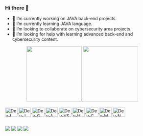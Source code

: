 ### Hi there 👋

- 🔭 I’m currently working on JAVA back-end projects.
- 🌱 I’m currently learning JAVA language.
- 👯 I’m looking to collaborate on cybersecurity area projects.
- 🤔 I’m looking for help with learning advanced back-end and cybersecurity content.

<div align="center">
<a href="https://github.com/Lev-TheDev">
<img height="180em" src="https://github-readme-stats.vercel.app/api?username=Lev-TheDev&show_icons=true&theme=dark&include_all_commits=true&count_private=true"/>
<img height="180em" src="https://github-readme-stats.vercel.app/api/top-langs/?username=Lev-TheDev&layout=compact&langs_count=7&theme=dark"/>
</div>
  
<div style="display: inline_block"><br>
<img align="center" alt="Dev-L" height="30" width="40" <img src="https://cdn.jsdelivr.net/gh/devicons/devicon/icons/linux/linux-original.svg"/>
<img align="center" alt="Dev-J" height="30" width="40" <img src="https://cdn.jsdelivr.net/gh/devicons/devicon/icons/java/java-plain-wordmark.svg"/>
<img align="center" alt="Dev-G" height="30" width="40" <img src="https://cdn.jsdelivr.net/gh/devicons/devicon/icons/git/git-plain-wordmark.svg"/>
<img align="center" alt="Dev-A" height="30" width="40" <img src="https://cdn.jsdelivr.net/gh/devicons/devicon/icons/apache/apache-original-wordmark.svg"/>
<img align="center" alt="Dev-VS" height="30" width="40" <img src="https://cdn.jsdelivr.net/gh/devicons/devicon/icons/vscode/vscode-original-wordmark.svg"/>
<img align="center" alt="Dev-H" height="30" width="40" <img src="https://cdn.jsdelivr.net/gh/devicons/devicon/icons/html5/html5-original-wordmark.svg"/>
<img align="center" alt="Dev-C" height="30" width="40" <img src="https://cdn.jsdelivr.net/gh/devicons/devicon/icons/css3/css3-original-wordmark.svg"/>
<img align="center" alt="Dev-M" height="30" width="40" <img src="https://cdn.jsdelivr.net/gh/devicons/devicon/icons/mysql/mysql-original-wordmark.svg"/>
<img align="center" alt="Dev-N" height="30" width="40" <img src="https://cdn.jsdelivr.net/gh/devicons/devicon/icons/postgresql/postgresql-original-wordmark.svg"/>

  </div>

  ##

  <div>
<a href="https://t.me/levthedev" target="_blank"><img src="https://img.shields.io/badge/Telegram-2CA5E0?style=for-the-badge&logo=telegram&logoColor=white" target="_blank"></a>
<a href="https://discord.gg/w734GdMNft" target="_blank"><img src="https://img.shields.io/badge/Discord-7289DA?style=for-the-badge&logo=discord&logoColor=white" target="_blank"></a>
<a href = "mailto:levinosecretti@outlook.com"><img src="https://img.shields.io/badge/Microsoft_Outlook-0078D4?style=for-the-badge&logo=microsoft-outlook&logoColor=white" target="_blank"></a>
<a href="https://www.linkedin.com/in/jhonathan-roger-levino" target="_blank"><img src="https://img.shields.io/badge/-LinkedIn-%230077B5?style=for-the-badge&logo=linkedin&logoColor=white" target="_blank"></a>
    
</div>

